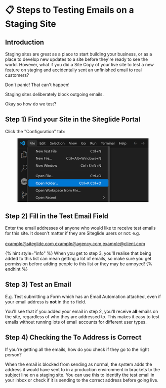 # 📋 Steps to Testing Emails on a Staging Site

## Introduction

Staging sites are great as a place to start building your business, or as a place to develop new updates to a site before they're ready to see the world. However, what if you did a Site Copy of your live site to test a new feature on staging and accidentally sent an unfinished email to real customers?

Don't panic! That can't happen!

Staging sites deliberately block outgoing emails.

Okay so how do we test?

## Step 1) Find your Site in the Siteglide Portal

Click the "Configuration" tab:

<figure><img src="../.gitbook/assets/image (2) (1) (1) (1) (1) (1).png" alt=""><figcaption></figcaption></figure>

## Step 2) Fill in the Test Email Field

Enter the email addresses of anyone who would like to receive test emails for this site. It doesn't matter if they are Siteglide users or not: e.g.\
\
example@siteglide.com,example@agency.com,example@client.com

{% hint style="info" %}
When you get to step 3, you'll realise that being added to this list can mean getting a lot of emails, so make sure you get permission before adding people to this list or they may be annoyed!&#x20;
{% endhint %}

## Step 3) Test an Email

E.g. Test submitting a Form which has an Email Automation attached, even if your email address is **not** in the `to` field.&#x20;

You'll see that if you added your email in step 2, you'll receive **all** emails on the site, regardless of who they are addressed to. This makes it easy to test emails without running lots of email accounts for different user types.&#x20;

## Step 4) Checking the To Address is Correct

If you're getting all the emails, how do you check if they go to the right person?

When the email is blocked from sending as normal, the system adds the address it would have sent to in a production environment in brackets to the subject line on a staging site. You can use this to identify the test email in your inbox or check if it is sending to the correct address before going live.
